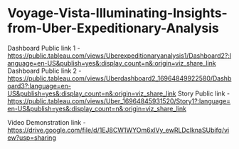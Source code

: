 # Voyage-Vista-Illuminating-Insights-from-Uber-Expeditionary-Analysis


Dashboard Public link 1 - https://public.tableau.com/views/Uberexpeditionaryanalysis1/Dashboard2?:language=en-US&publish=yes&:display_count=n&:origin=viz_share_link
Dashboard Public link 2 - https://public.tableau.com/views/Uberdashboard2_16964849922580/Dashboard3?:language=en-US&publish=yes&:display_count=n&:origin=viz_share_link
Story Public link - https://public.tableau.com/views/Uber_16964845931520/Story1?:language=en-US&publish=yes&:display_count=n&:origin=viz_share_link

Video Demonstration link - https://drive.google.com/file/d/1EJ8CW1WYOm6xlVy_ewRLDcIknaSUbifq/view?usp=sharing
